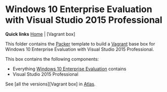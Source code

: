# Windows 10 Enterprise Evaluation with Visual Studio 2015 Professional

**Quick links** [Home] | [Vagrant box]  

This folder contains the [Packer] template to build a [Vagrant] base box for Windows 10 Enterprise Evaluation with Visual Studio 2015 Professional.

This box contains the following components:

* Everything [Windows 10 Enterprise Evaluation][windows10ee] contains
* Visual Studio 2015 Professional

See [all the versions][Vagrant box] in [Atlas].

[Home]: ../../README.md
[Versions]: https://atlas.hashicorp.com/gusztavvargadr/boxes/windows10ee-vs2015p
[windows10ee]: ../windows10ee

[Packer]: https://www.packer.io/
[Vagrant]: https://www.vagrantup.com/
[Atlas]: https://www.hashicorp.com/atlas.html
